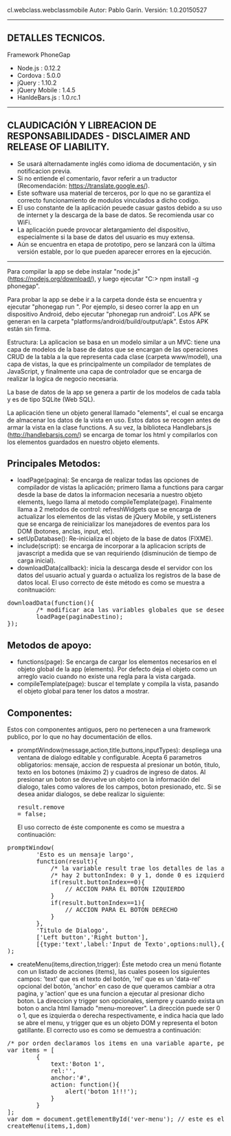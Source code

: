 cl.webclass.webclassmobile
Autor: Pablo Garín.
Versión: 1.0.20150527

-----------------------------
DETALLES TECNICOS.
-----------------------------

Framework PhoneGap

- Node.js       : 0.12.2
- Cordova       : 5.0.0
- jQuery        : 1.10.2
- jQuery Mobile : 1.4.5
- HanldeBars.js : 1.0.rc.1

-----------------------------

CLAUDICACIÓN Y LIBREACION DE RESPONSABILIDADES - DISCLAIMER AND RELEASE OF LIABILITY.
-----------------------------
- Se usará alternadamente inglés como idioma de documentación, y sin notificacion previa.
- Si no entiende el comentario, favor referir a un traductor (Recomendación: https://translate.google.es/).
- Este software usa material de terceros, por lo que no se garantiza el correcto funcionamiento de modulos vinculados a dicho codigo.
- El uso constante de la aplicación peuede casuar gastos debido a su uso de internet y la descarga de la base de datos. Se recomienda usar co WiFi.
- La aplicación puede provocar aletargamiento del dispositivo, especialmente si la base de datos del usuario es muy extensa.
- Aún se encuentra en etapa de prototipo, pero se lanzará con la última versión estable, por lo que pueden aparecer errores en la ejecución.

-----------------------------

Para compilar la app se debe instalar "node.js" (https://nodejs.org/download/),
y luego ejecutar "C:\> npm install -g phonegap". 

Para probar la app se debe ir a la carpeta donde ésta se encuentra y ejecutar "phonegap 
run <plataforma>". Por ejemplo, si deseo correr la app en un dispositivo Android, debo ejecutar 
"phonegap run android". Los APK se generan en la carpeta "platforms/android/build/output/apk". 
Estos APK están sin firma.

Estructura: La aplicacion se basa en un modelo similar a un MVC:
tiene una capa de modelos de la base de datos que se encargan de las
operaciones CRUD de la tabla a la que representa cada clase (carpeta 
www/model), una capa de vistas, la que es principalmente un compilador
de templates de JavaScript, y finalmente una capa de controlador que se
encarga de realizar la logica de negocio necesaria.

La base de datos de la app se genera a partir de los 
modelos de cada tabla y es de tipo SQLite (Web SQL). 

La aplicación tiene un objeto general llamado "elements",
el cual se encarga de almacenar los datos de la vista en uso. Estos 
datos se recogen antes de armar la vista en la clase functions. A su 
vez, la biblioteca Handlebars.js (http://handlebarsjs.com/) se encarga
de tomar los html y compilarlos con los elementos guardados en nuestro 
objeto elements.

Principales Metodos: 
---------------------
- loadPage(pagina): Se encarga de realizar todas las opciones de
  compilador de vistas la aplicación; primero llama a functions para cargar 
  desde la base de datos la informacion necesaria a nuestro objeto elements,
  luego llama al metodo compileTemplate(page). Finalmente llama a 2 metodos
  de control: refreshWidgets que se encarga de actualizar los elementos de
  las vistas de jQuery Mobile, y setListeners que se encarga de reinicializar
  los manejadores de eventos para los DOM (botones, anclas, input, etc).
- setUpDatabase(): Re-inicializa el objeto de la base de datos (FIXME).
- include(script): se encarga de incorporar a la aplicacion scripts de
  javascript a medida que se van requiriendo (disminución de tiempo de 
  carga inicial).
- downloadData(callback): inicia la descarga desde el servidor con los
  datos del usuario actual y guarda o actualiza los registros de la base 
  de datos local. El uso correcto de éste método es como se muestra a conitnuación:
<pre>downloadData(function(){
		/* modificar aca las variables globales que se deseen */
		loadPage(paginaDestino);
});</pre>

Metodos de apoyo:
---------------------
- functions(page): Se encarga de cargar los elementos necesarios en el
  objeto global de la app (elements). Por defecto deja el objeto como un
  arreglo vacio cuando no existe una regla para la vista cargada.
- compileTemplate(page): buscar el template y compila la vista, pasando el
  objeto global para tener los datos a mostrar.

Componentes:
---------------------
Estos con componentes antiguos, pero no pertenecen a una framework publico, por lo que no hay documentación de ellos.
- promptWindow(message,action,title,buttons,inputTypes): despliega una ventana de dialogo editable y configurable. Acepta 6 parametros obligatorios: mensaje, accion de respuesta al presionar un botón, titulo, texto en los botones (máximo 2) y cuadros de ingreso de datos. Al presionar un boton se devuelve un objeto con la información del dialogo, tales como valores de los campos, boton presionado, etc. Si se desea anidar dialogos, se debe realizar lo siguiente:<pre>result.remove = false;</pre>El uso correcto de éste componente es como se muestra a continuación:
<pre>
promptWindow(
		'Esto es un mensaje largo',
		function(result){
			/* la variable result trae los detalles de las acciones del dialogo */
			/* hay 2 buttonIndex: 0 y 1, donde 0 es izquierdo y 1 es derecho */
			if(result.buttonIndex==0){
				// ACCION PARA EL BOTÓN IZQUIERDO
			}
			if(result.buttonIndex==1){
				// ACCION PARA EL BOTÓN DERECHO
			}
		},
		'Titulo de Dialogo',
		['Left button','Right button'],
		[{type:'text',label:'Input de Texto',options:null},{type:'select',label:'Select',options:[{value:1,label:'primera opcion'},{value:2,lable:'segunda opcion'}]}]
);
</pre>
- createMenu(items,direction,trigger): Éste metodo crea un menú flotante con un listado de acciones (items), las cuales poseen los siguientes campos: 'text' que es el texto del botón, 'rel' que es un 'data-rel' opcional del botón, 'anchor' en caso de que queramos cambiar a otra pagina, y 'action' que es una funcion a ejecutar al presionar dicho boton. La direccion y trigger son opcionales, siempre y cuando exista un boton o ancla html llamado "menu-moreover". La dirección puede ser 0 o 1, que es izquierda o derecha respectivamente, e indica hacia que lado se abre el menu, y trigger que es un objeto DOM y representa el boton gatillante. El correcto uso es como se demuestra a continuación:
<pre>
/* por orden declaramos los items en una variable aparte, pero no es obligatorio */
var items = [
		{
			text:'Boton 1',
			rel:'',
			anchor:'#',
			action: function(){
				alert('boton 1!!!');
			}
		}
];
var dom = document.getElementById('ver-menu'); // este es el boton en el html que abre el menu
createMenu(items,1,dom)
</pre>
